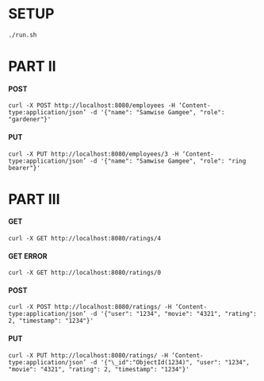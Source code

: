 # SETUP

```
./run.sh
```

# PART II

#### POST

```
curl -X POST http://localhost:8080/employees -H ‘Content-type:application/json’ -d '{"name": "Samwise Gamgee", "role": "gardener"}'
```

#### PUT

```
curl -X PUT http://localhost:8080/employees/3 -H ‘Content-type:application/json’ -d '{"name": "Samwise Gamgee", "role": "ring bearer"}'
```

# PART III

#### GET

```
curl -X GET http://localhost:8080/ratings/4
```

#### GET ERROR

```
curl -X GET http://localhost:8080/ratings/0
```

#### POST

```
curl -X POST http://localhost:8080/ratings/ -H ‘Content-type:application/json’ -d '{"user": "1234", "movie": "4321", "rating": 2, "timestamp": "1234"}'
```

#### PUT

```
curl -X PUT http://localhost:8080/ratings/ -H ‘Content-type:application/json’ -d '{"\_id":"ObjectId(1234)", "user": "1234", "movie": "4321", "rating": 2, "timestamp": "1234"}'
```
